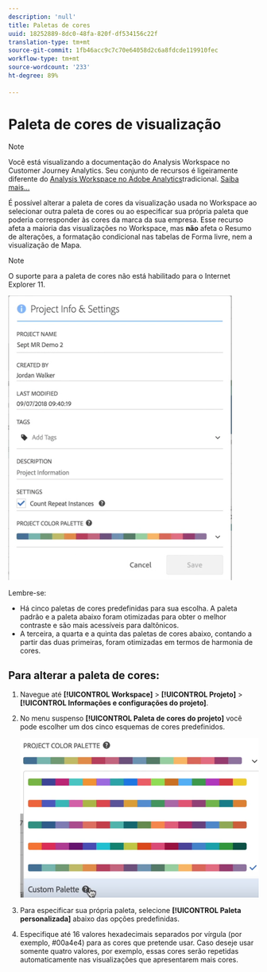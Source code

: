 ```yaml
---
description: 'null'
title: Paletas de cores
uuid: 18252889-8dc0-48fa-820f-df534156c22f
translation-type: tm+mt
source-git-commit: 1fb46acc9c7c70e64058d2c6a8fdcde119910fec
workflow-type: tm+mt
source-wordcount: '233'
ht-degree: 89%

---
```



# Paleta de cores de visualização

>[!NOTE]
>
>Você está visualizando a documentação do Analysis Workspace no Customer Journey Analytics. Seu conjunto de recursos é ligeiramente diferente do [Analysis Workspace no Adobe Analytics](https://docs.adobe.com/content/help/pt-BR/analytics/analyze/analysis-workspace/home.html)tradicional. [Saiba mais...](/help/getting-started/cja-aa.md)

É possível alterar a paleta de cores da visualização usada no Workspace ao selecionar outra paleta de cores ou ao especificar sua própria paleta que poderia corresponder às cores da marca da sua empresa. Esse recurso afeta a maioria das visualizações no Workspace, mas **não** afeta o Resumo de alterações, a formatação condicional nas tabelas de Forma livre, nem a visualização de Mapa.

>[!NOTE]
>
>O suporte para a paleta de cores não está habilitado para o Internet Explorer 11.

![](assets/color_palettes.png)

Lembre-se:

* Há cinco paletas de cores predefinidas para sua escolha. A paleta padrão e a paleta abaixo foram otimizadas para obter o melhor contraste e são mais acessíveis para daltônicos.
* A terceira, a quarta e a quinta das paletas de cores abaixo, contando a partir das duas primeiras, foram otimizadas em termos de harmonia de cores.

## Para alterar a paleta de cores:

1. Navegue até **[!UICONTROL Workspace]** > **[!UICONTROL Projeto]** > **[!UICONTROL Informações e configurações do projeto]**.
1. No menu suspenso **[!UICONTROL Paleta de cores do projeto]** você pode escolher um dos cinco esquemas de cores predefinidos.

   ![](assets/custom_palette.png)

1. Para especificar sua própria paleta, selecione **[!UICONTROL Paleta personalizada]** abaixo das opções predefinidas.
1. Especifique até 16 valores hexadecimais separados por vírgula (por exemplo, #00a4e4) para as cores que pretende usar. Caso deseje usar somente quatro valores, por exemplo, essas cores serão repetidas automaticamente nas visualizações que apresentarem mais cores.

